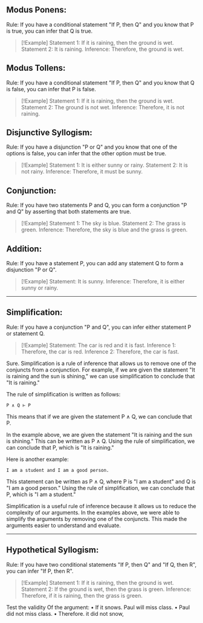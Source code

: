 ## Modus Ponens:

Rule: If you have a conditional statement "If P, then Q" and you know that P is true, you can infer that Q is true.
> [!Example]
Statement 1: If it is raining, then the ground is wet.
Statement 2: It is raining.
Inference: Therefore, the ground is wet.

## Modus Tollens:

Rule: If you have a conditional statement "If P, then Q" and you know that Q is false, you can infer that P is false.
>[!Example]
Statement 1: If it is raining, then the ground is wet.
Statement 2: The ground is not wet.
Inference: Therefore, it is not raining.

## Disjunctive Syllogism:

Rule: If you have a disjunction "P or Q" and you know that one of the options is false, you can infer that the other option must be true.
> [!Example]
Statement 1: It is either sunny or rainy.
Statement 2: It is not rainy.
Inference: Therefore, it must be sunny.

## Conjunction:

Rule: If you have two statements P and Q, you can form a conjunction "P and Q" by asserting that both statements are true.
> [!Example]
Statement 1: The sky is blue.
Statement 2: The grass is green.
Inference: Therefore, the sky is blue and the grass is green.

## Addition:

Rule: If you have a statement P, you can add any statement Q to form a disjunction "P or Q".
> [!Example]
Statement: It is sunny.
Inference: Therefore, it is either sunny or rainy.

---

## Simplification:

Rule: If you have a conjunction "P and Q", you can infer either statement P or statement Q.
> [!Example]
Statement: The car is red and it is fast.
Inference 1: Therefore, the car is red.
Inference 2: Therefore, the car is fast.

Sure. Simplification is a rule of inference that allows us to remove one of the conjuncts from a conjunction. For example, if we are given the statement "It is raining and the sun is shining," we can use simplification to conclude that "It is raining."

The rule of simplification is written as follows:

```
P ∧ Q ⊢ P
```

This means that if we are given the statement P ∧ Q, we can conclude that P.

In the example above, we are given the statement "It is raining and the sun is shining." This can be written as P ∧ Q. Using the rule of simplification, we can conclude that P, which is "It is raining."

Here is another example:

```
I am a student and I am a good person.
```

This statement can be written as P ∧ Q, where P is "I am a student" and Q is "I am a good person." Using the rule of simplification, we can conclude that P, which is "I am a student."

Simplification is a useful rule of inference because it allows us to reduce the complexity of our arguments. In the examples above, we were able to simplify the arguments by removing one of the conjuncts. This made the arguments easier to understand and evaluate.

---

## Hypothetical Syllogism:

Rule: If you have two conditional statements "If P, then Q" and "If Q, then R", you can infer "If P, then R".

> [!Example]
> Statement  1: If it is raining, then the ground is wet.
> Statement 2: If the ground is wet, then the grass is green.
> Inference: Therefore, if it is raining, then the grass is green.

Test the validity Of the argument:
• If it snows. Paul will miss class.
• Paul did not miss class.
• Therefore. it did not snow,


